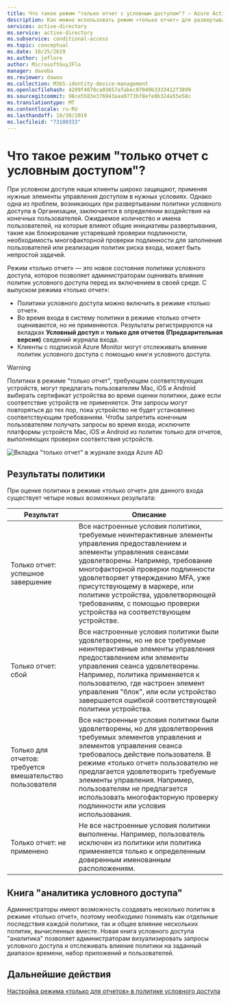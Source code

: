 ```yaml
---
title: Что такое режим "только отчет с условным доступом"? — Azure Active Directory
description: Как можно использовать режим «только отчет» для развертывания политики условного доступа
services: active-directory
ms.service: active-directory
ms.subservice: conditional-access
ms.topic: conceptual
ms.date: 10/25/2019
ms.author: joflore
author: MicrosoftGuyJFlo
manager: daveba
ms.reviewer: dawoo
ms.collection: M365-identity-device-management
ms.openlocfilehash: 4289f4870ca03657afabec07049b3333412f3899
ms.sourcegitcommit: 98ce5583e376943aaa9773bf8efe0b324a55e58c
ms.translationtype: MT
ms.contentlocale: ru-RU
ms.lasthandoff: 10/30/2019
ms.locfileid: "73180333"
---
```

# <a name="what-is-conditional-access-report-only-mode"></a>Что такое режим "только отчет с условным доступом"?

При условном доступе наши клиенты широко защищают, применяя нужные элементы управления доступом в нужных условиях. Однако одна из проблем, возникающих при развертывании политики условного доступа в Организации, заключается в определении воздействия на конечных пользователей. Ожидаемое количество и имена пользователей, на которые влияют общие инициативы развертывания, такие как блокирование устаревшей проверки подлинности, необходимость многофакторной проверки подлинности для заполнения пользователей или реализация политик риска входа, может быть непростой задачей. 

Режим «только отчет» — это новое состояние политики условного доступа, которое позволяет администраторам оценивать влияние политик условного доступа перед их включением в своей среде.  С выпуском режима «только отчет»:

- Политики условного доступа можно включить в режиме «только отчет».
- Во время входа в систему политики в режиме «только отчет» оцениваются, но не применяются. Результаты регистрируются на вкладках **Условный доступ** и **только для отчетов (Предварительная версия)** сведений журнала входа.
- Клиенты с подпиской Azure Monitor могут отслеживать влияние политик условного доступа с помощью книги условного доступа.

> [!WARNING]
> Политики в режиме "только отчет", требующем соответствующих устройств, могут предлагать пользователям Mac, iOS и Android выбирать сертификат устройства во время оценки политики, даже если соответствие устройств не применяется. Эти запросы могут повторяться до тех пор, пока устройство не будет установлено соответствующим требованиям. Чтобы запретить конечным пользователям получать запросы во время входа, исключите платформы устройств Mac, iOS и Android из политик только для отчетов, выполняющих проверки соответствия устройств.

![Вкладка "только отчет" в журнале входа Azure AD](./media/concept-conditional-access-report-only/report-only-detail-in-sign-in-log.png)

## <a name="policy-results"></a>Результаты политики

При оценке политики в режиме «только отчет» для данного входа существует четыре новых возможных результата:

| Результат | Описание |
| --- | --- |
| Только отчет: успешное завершение | Все настроенные условия политики, требуемые неинтерактивные элементы управления предоставлением и элементы управления сеансами удовлетворены. Например, требование многофакторной проверки подлинности удовлетворяет утверждению MFA, уже присутствующему в маркере, или политике устройства, удовлетворяющей требованиям, с помощью проверки устройства на соответствующем устройстве. |
| Только отчет: сбой | Все настроенные условия политики были удовлетворены, но не все требуемые неинтерактивные элементы управления предоставлением или элементы управления сеанса удовлетворены. Например, политика применяется к пользователю, где настроен элемент управления "блок", или если устройство завершается ошибкой соответствующей политики устройства. |
| Только для отчетов: требуется вмешательство пользователя | Все настроенные условия политики были удовлетворены, но для удовлетворения требуемых элементов управления и элементов управления сеанса требовалось действие пользователя. В режиме «только отчет» пользователю не предлагается удовлетворить требуемые элементы управления. Например, пользователям не предлагается использовать многофакторную проверку подлинности или условия использования.   |
| Только отчет: не применено | Не все настроенные условия политики выполнены. Например, пользователь исключен из политики или политика применяется только к определенным доверенным именованным расположениям. |

## <a name="conditional-access-insights-workbook"></a>Книга "аналитика условного доступа"

Администраторы имеют возможность создавать несколько политик в режиме «только отчет», поэтому необходимо понимать как отдельные последствия каждой политики, так и общее влияние нескольких политик, вычисленных вместе. Новая книга условного доступа "аналитика" позволяет администраторам визуализировать запросы условного доступа и отслеживать влияние политики на заданный диапазон времени, набор приложений и пользователей. 
 
## <a name="next-steps"></a>Дальнейшие действия

[Настройка режима «только для отчетов» в политике условного доступа](howto-conditional-access-report-only.md)
